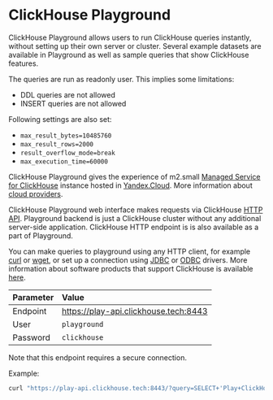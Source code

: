 # ClickHouse Playground

ClickHouse Playground allows users to run ClickHouse queries instantly, without setting up their own server or cluster.
Several example datasets are available in Playground as well as sample queries that show ClickHouse features.

The queries are run as readonly user. This implies some limitations:

- DDL queries are not allowed
- INSERT queries are not allowed

Following settings are also set:
- `max_result_bytes=10485760` 
- `max_result_rows=2000`
- `result_overflow_mode=break`
- `max_execution_time=60000`

ClickHouse Playground gives the experience of m2.small
[Managed Service for ClickHouse](https://cloud.yandex.com/services/managed-clickhouse)
instance hosted in [Yandex.Cloud](https://cloud.yandex.com/).
More information about [cloud providers](../commercial/cloud.md).

ClickHouse Playground web interface makes requests via ClickHouse [HTTP API](../interfaces/http.md).
Playground backend is just a ClickHouse cluster without any additional server-side application.
ClickHouse HTTP endpoint is is also available as a part of Playground.

You can make queries to playground using any HTTP client, for example [curl](https://curl.haxx.se) or [wget](https://www.gnu.org/software/wget/), or set up a connection using [JDBC](../interfaces/jdbc.md) or [ODBC](../interfaces/odbc.md) drivers.
More information about software products that support ClickHouse is available [here](../interfaces/index.md).

| Parameter | Value |  
|:----------|:-------------|
| Endpoint| https://play-api.clickhouse.tech:8443 |
| User  | `playground`  |
| Password  | `clickhouse`  |

Note that this endpoint requires a secure connection.

Example:

```bash
curl "https://play-api.clickhouse.tech:8443/?query=SELECT+'Play+ClickHouse!';&user=playground&password=clickhouse&database=datasets"
```

